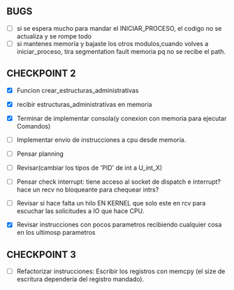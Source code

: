 ## BUGS ##
- [ ] si se espera mucho para mandar el INICIAR_PROCESO, el codigo no se actualiza y se rompe todo
- [ ] si mantenes memoría y bajaste los otros modulos,cuando volves a iniciar_proceso, tira segmentation fault memoria pq no se recibe el path.

## CHECKPOINT 2 ##
- [X] Funcion crear_estructuras_administrativas
- [X] recibir estructuras_administrativas en memoria
- [X] Terminar de implementar consola(y conexion con memoria para ejecutar Comandos)
- [ ] Implementar envio de instrucciones a cpu desde memoria.
- [ ] Pensar planning

- [ ] Revisar(cambiar los tipos de 'PID' de int a U_int_X)
- [ ] Pensar check interrupt: tiene acceso al socket de dispatch e interrupt? hace un recv no bloqueante para chequear intrs?
- [ ] Revisar si hace falta un hilo EN KERNEL que solo este en rcv para escuchar las solicitudes a IO que hace CPU.
- [X] Revisar instrucciones con pocos parametros recibiendo cualquier cosa en los ultimosp parametros
## CHECKPOINT 3 ##
- [ ] Refactorizar instrucciones: Escribir los registros con memcpy (el size de escritura dependería del registro mandado).